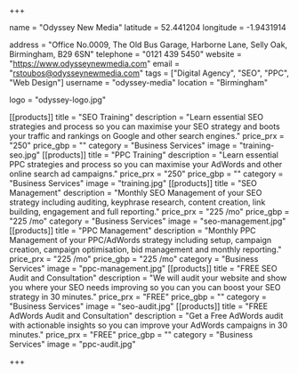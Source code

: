 +++

name = "Odyssey New Media"
latitude = 52.441204
longitude = -1.9431914

address = "Office No.0009, The Old Bus Garage, Harborne Lane, Selly Oak, Birmingham, B29 6SN"
telephone = "0121 439 5450"
website = "https://www.odysseynewmedia.com"
email = "rstoubos@odysseynewmedia.com"
tags = ["Digital Agency", "SEO", "PPC", "Web Design"]
username = "odyssey-media"
location = "Birmingham"

logo = "odyssey-logo.jpg"

[[products]]
  title = "SEO Training"
  description = "Learn essential SEO strategies and process so you can maximise your SEO strategy and boots your traffic and rankings on Google and other search engines."
  price_prx = "250"
  price_gbp = ""
  category = "Business Services"
  image = "training-seo.jpg"
[[products]]
  title = "PPC Training"
  description = "Learn essential PPC strategies and process so you can maximise your AdWords and other online search ad campaigns."
  price_prx = "250"
  price_gbp = ""
  category = "Business Services"
  image = "training.jpg"
[[products]]
  title = "SEO Management"
  description = "Monthly SEO Management of your SEO strategy including auditing, keyphrase research, content creation, link building, engagement and full reporting."
  price_prx = "225 /mo"
  price_gbp = "225 /mo"
  category = "Business Services"
  image = "seo-management.jpg"
[[products]]
  title = "PPC Management"
  description = "Monthly PPC Management of your PPC/AdWords strategy including setup, campaign creation, campaign optimisation, bid management and monthly reporting."
  price_prx = "225 /mo"
  price_gbp = "225 /mo"
  category = "Business Services"
  image = "ppc-management.jpg"
[[products]]
  title = "FREE SEO Audit and Consultation"
  description = "We will audit your website and show you where your SEO needs improving so you can you can boost your SEO strategy in 30 minutes."
  price_prx = "FREE"
  price_gbp = ""
  category = "Business Services"
  image = "seo-audit.jpg"
[[products]]
  title = "FREE AdWords Audit and Consultation"
  description = "Get a Free AdWords audit with actionable insights so you can improve your AdWords campaigns in 30 minutes."
  price_prx = "FREE"
  price_gbp = ""
  category = "Business Services"
  image = "ppc-audit.jpg"

+++
